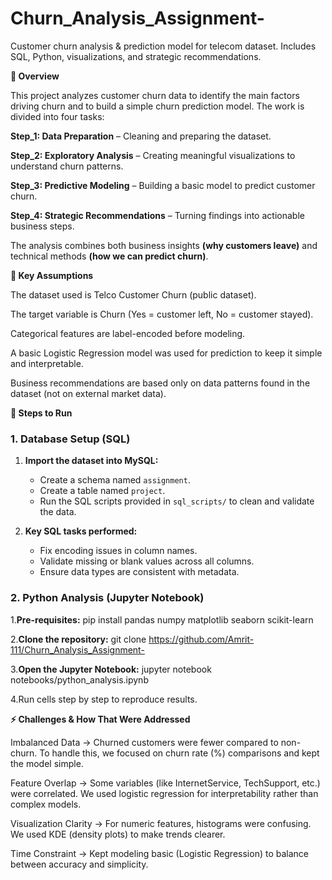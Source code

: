 # Churn_Analysis_Assignment-
Customer churn analysis &amp; prediction model for telecom dataset. Includes SQL, Python, visualizations, and strategic recommendations.


**📌 Overview**

This project analyzes customer churn data to identify the main factors driving churn and to build a simple churn prediction model. The work is divided into four tasks:

**Step_1: Data Preparation** – Cleaning and preparing the dataset.

**Step_2: Exploratory Analysis** – Creating meaningful visualizations to understand churn patterns.

**Step_3: Predictive Modeling** – Building a basic model to predict customer churn.

**Step_4: Strategic Recommendations** – Turning findings into actionable business steps.

The analysis combines both business insights **(why customers leave)** and technical methods **(how we can predict churn)**.


**🔑 Key Assumptions**

The dataset used is Telco Customer Churn (public dataset).

The target variable is Churn (Yes = customer left, No = customer stayed).

Categorical features are label-encoded before modeling.

A basic Logistic Regression model was used for prediction to keep it simple and interpretable.

Business recommendations are based only on data patterns found in the dataset (not on external market data).


**🚀 Steps to Run**

### 1. Database Setup (SQL)

1. **Import the dataset into MySQL:**
   - Create a schema named `assignment`.
   - Create a table named `project`.
   - Run the SQL scripts provided in `sql_scripts/` to clean and validate the data.

2. **Key SQL tasks performed:**
   - Fix encoding issues in column names.
   - Validate missing or blank values across all columns.
   - Ensure data types are consistent with metadata.


### 2. Python Analysis (Jupyter Notebook)

1.**Pre-requisites:**
pip install pandas numpy matplotlib seaborn scikit-learn

2.**Clone the repository:**
git clone https://github.com/Amrit-111/Churn_Analysis_Assignment-

3.**Open the Jupyter Notebook:**
jupyter notebook notebooks/python_analysis.ipynb

4.Run cells step by step to reproduce results.



**⚡ Challenges & How That Were Addressed**

Imbalanced Data → Churned customers were fewer compared to non-churn. To handle this, we focused on churn rate (%) comparisons and kept the model simple.

Feature Overlap → Some variables (like InternetService, TechSupport, etc.) were correlated. We used logistic regression for interpretability rather than complex models.

Visualization Clarity → For numeric features, histograms were confusing. We used KDE (density plots) to make trends clearer.

Time Constraint → Kept modeling basic (Logistic Regression) to balance between accuracy and simplicity.



